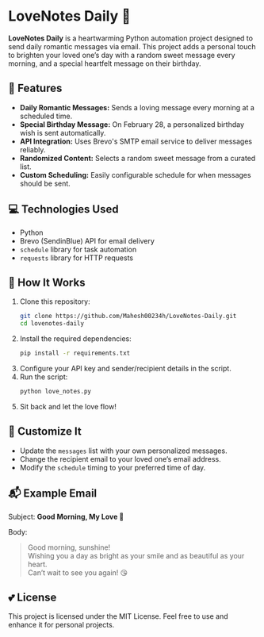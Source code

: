 # LoveNotes Daily 💌

**LoveNotes Daily** is a heartwarming Python automation project designed to send daily romantic messages via email. This project adds a personal touch to brighten your loved one’s day with a random sweet message every morning, and a special heartfelt message on their birthday.

## 🌟 Features
- **Daily Romantic Messages:** Sends a loving message every morning at a scheduled time.
- **Special Birthday Message:** On February 28, a personalized birthday wish is sent automatically.
- **API Integration:** Uses Brevo's SMTP email service to deliver messages reliably.
- **Randomized Content:** Selects a random sweet message from a curated list.
- **Custom Scheduling:** Easily configurable schedule for when messages should be sent.

## 💻 Technologies Used
- Python
- Brevo (SendinBlue) API for email delivery
- `schedule` library for task automation
- `requests` library for HTTP requests

## 📜 How It Works
1. Clone this repository:
    ```bash
    git clone https://github.com/Mahesh00234h/LoveNotes-Daily.git
    cd lovenotes-daily
    ```
2. Install the required dependencies:
    ```bash
    pip install -r requirements.txt
    ```
3. Configure your API key and sender/recipient details in the script.
4. Run the script:
    ```bash
    python love_notes.py
    ```
5. Sit back and let the love flow!

## 🌹 Customize It
- Update the `messages` list with your own personalized messages.
- Change the recipient email to your loved one’s email address.
- Modify the `schedule` timing to your preferred time of day.

## 📬 Example Email
Subject: **Good Morning, My Love 💖**

Body:
> Good morning, sunshine!  
> Wishing you a day as bright as your smile and as beautiful as your heart.  
> Can’t wait to see you again! 😘  

## 💕 License
This project is licensed under the MIT License. Feel free to use and enhance it for personal projects.
